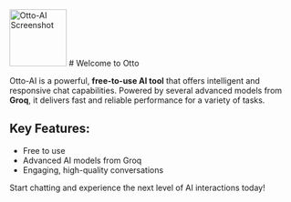 
<img src="https://otto-ai.onrender.com/logo.png" alt="Otto-AI Screenshot" width="100"/>
# Welcome to Otto

Otto-AI is a powerful, **free-to-use AI tool** that offers intelligent and responsive chat capabilities. Powered by several advanced models from **Groq**, it delivers fast and reliable performance for a variety of tasks.

## Key Features:
- Free to use
- Advanced AI models from Groq
- Engaging, high-quality conversations

Start chatting and experience the next level of AI interactions today!
